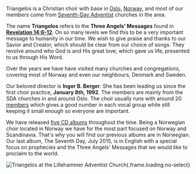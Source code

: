 Triangelos is a Christian choir with base in [Oslo](https://en.wikipedia.org/wiki/Oslo), [Norway](), and most of our members come from  [Seventh-Day Adventist](http://adventist.org) churches in the area.

The name **Triangelos** refers to the **Three Angels' Messages** found in **[Revelation 14:6-12](bible "Rev 14:6-12")**. On so many levels we find this to be a very important message to humanity in our time. We wish to give praise and thanks to our Savior and Creator, which should be clear from our choice of songs. They revolve around who God is and His great love, which gave us life, presented to us through His Word.

Over the years we have have visited many churches and congregations, covering most of Norway and even our neighbours, Denmark and Sweden.

Our beloved director is **Inger B. Berger**. She has been leading us since the first choir practice, **January 8th, 1992**. The members are mainly from the SDA churches in and around Oslo. The choir usually runs with around 20 [members](members) which gives a good number in each vocal group while still keeping it small enough so everyone are important.

We have released [five CD albums](music) throughout the time. Being a Norwegian choir located in Norway we have for the most part focused on Norway and Scandinavia. That's why you will find our previous albums are in Norwegian. Our last album, The Seventh Day, July 2015, is in English with a special focus on prophecies and the Three Angels' Messages that we would like to proclaim to the world.

![Triangelos at the Lillehammer Adventist Church](i/700x700/choir.jpg){.frame.loading.no-select}
